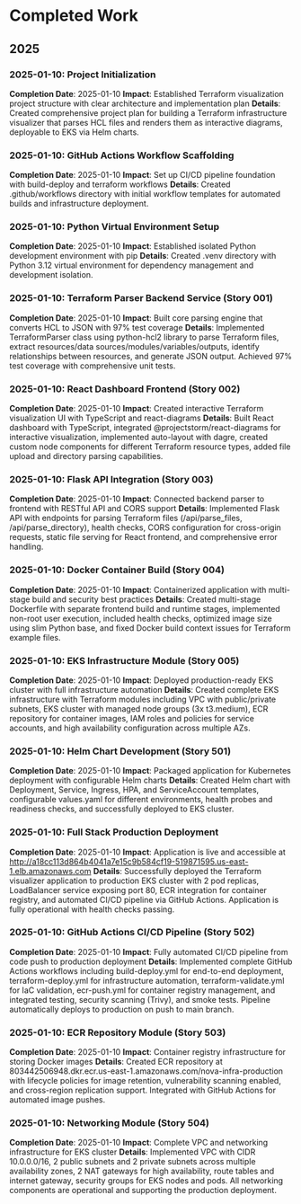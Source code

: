 # Completed Work

## 2025

### 2025-01-10: Project Initialization

**Completion Date**: 2025-01-10
**Impact**: Established Terraform visualization project structure with clear architecture and implementation plan
**Details**: Created comprehensive project plan for building a Terraform infrastructure visualizer that parses HCL files and renders them as interactive diagrams, deployable to EKS via Helm charts.

### 2025-01-10: GitHub Actions Workflow Scaffolding

**Completion Date**: 2025-01-10
**Impact**: Set up CI/CD pipeline foundation with build-deploy and terraform workflows
**Details**: Created .github/workflows directory with initial workflow templates for automated builds and infrastructure deployment.

### 2025-01-10: Python Virtual Environment Setup

**Completion Date**: 2025-01-10
**Impact**: Established isolated Python development environment with pip
**Details**: Created .venv directory with Python 3.12 virtual environment for dependency management and development isolation.

### 2025-01-10: Terraform Parser Backend Service (Story 001)

**Completion Date**: 2025-01-10
**Impact**: Built core parsing engine that converts HCL to JSON with 97% test coverage
**Details**: Implemented TerraformParser class using python-hcl2 library to parse Terraform files, extract resources/data sources/modules/variables/outputs, identify relationships between resources, and generate JSON output. Achieved 97% test coverage with comprehensive unit tests.

### 2025-01-10: React Dashboard Frontend (Story 002)

**Completion Date**: 2025-01-10
**Impact**: Created interactive Terraform visualization UI with TypeScript and react-diagrams
**Details**: Built React dashboard with TypeScript, integrated @projectstorm/react-diagrams for interactive visualization, implemented auto-layout with dagre, created custom node components for different Terraform resource types, added file upload and directory parsing capabilities.

### 2025-01-10: Flask API Integration (Story 003)

**Completion Date**: 2025-01-10
**Impact**: Connected backend parser to frontend with RESTful API and CORS support
**Details**: Implemented Flask API with endpoints for parsing Terraform files (/api/parse_files, /api/parse_directory), health checks, CORS configuration for cross-origin requests, static file serving for React frontend, and comprehensive error handling.

### 2025-01-10: Docker Container Build (Story 004)

**Completion Date**: 2025-01-10
**Impact**: Containerized application with multi-stage build and security best practices
**Details**: Created multi-stage Dockerfile with separate frontend build and runtime stages, implemented non-root user execution, included health checks, optimized image size using slim Python base, and fixed Docker build context issues for Terraform example files.

### 2025-01-10: EKS Infrastructure Module (Story 005)

**Completion Date**: 2025-01-10
**Impact**: Deployed production-ready EKS cluster with full infrastructure automation
**Details**: Created complete EKS infrastructure with Terraform modules including VPC with public/private subnets, EKS cluster with managed node groups (3x t3.medium), ECR repository for container images, IAM roles and policies for service accounts, and high availability configuration across multiple AZs.

### 2025-01-10: Helm Chart Development (Story 501)

**Completion Date**: 2025-01-10
**Impact**: Packaged application for Kubernetes deployment with configurable Helm charts
**Details**: Created Helm chart with Deployment, Service, Ingress, HPA, and ServiceAccount templates, configurable values.yaml for different environments, health probes and readiness checks, and successfully deployed to EKS cluster.

### 2025-01-10: Full Stack Production Deployment

**Completion Date**: 2025-01-10
**Impact**: Application is live and accessible at http://a18cc113d864b4041a7e15c9b584cf19-519871595.us-east-1.elb.amazonaws.com
**Details**: Successfully deployed the Terraform visualizer application to production EKS cluster with 2 pod replicas, LoadBalancer service exposing port 80, ECR integration for container registry, and automated CI/CD pipeline via GitHub Actions. Application is fully operational with health checks passing.

### 2025-01-10: GitHub Actions CI/CD Pipeline (Story 502)

**Completion Date**: 2025-01-10
**Impact**: Fully automated CI/CD pipeline from code push to production deployment
**Details**: Implemented complete GitHub Actions workflows including build-deploy.yml for end-to-end deployment, terraform-deploy.yml for infrastructure automation, terraform-validate.yml for IaC validation, ecr-push.yml for container registry management, and integrated testing, security scanning (Trivy), and smoke tests. Pipeline automatically deploys to production on push to main branch.

### 2025-01-10: ECR Repository Module (Story 503)

**Completion Date**: 2025-01-10
**Impact**: Container registry infrastructure for storing Docker images
**Details**: Created ECR repository at 803442506948.dkr.ecr.us-east-1.amazonaws.com/nova-infra-production with lifecycle policies for image retention, vulnerability scanning enabled, and cross-region replication support. Integrated with GitHub Actions for automated image pushes.

### 2025-01-10: Networking Module (Story 504)

**Completion Date**: 2025-01-10
**Impact**: Complete VPC and networking infrastructure for EKS cluster
**Details**: Implemented VPC with CIDR 10.0.0.0/16, 2 public subnets and 2 private subnets across multiple availability zones, 2 NAT gateways for high availability, route tables and internet gateway, security groups for EKS nodes and pods. All networking components are operational and supporting the production deployment.

